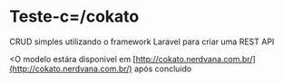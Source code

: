# Teste-c=/cokato
CRUD simples utilizando o framework Laravel para criar uma REST API 

<O modelo estára disponivel em [http://cokato.nerdvana.com.br/](http://cokato.nerdvana.com.br/) após concluido
